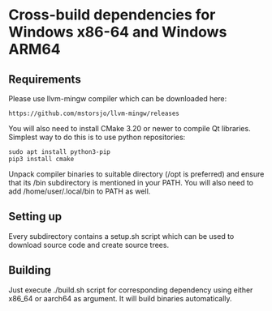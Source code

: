 # Cross-build dependencies for Windows x86-64 and Windows ARM64

## Requirements

Please use llvm-mingw compiler which can be downloaded here:

    https://github.com/mstorsjo/llvm-mingw/releases

You will also need to install CMake 3.20 or newer to compile Qt libraries. Simplest way to do this is to use python repositories:

    sudo apt install python3-pip
    pip3 install cmake

Unpack compiler binaries to suitable directory (/opt is preferred) and ensure that its /bin subdirectory is mentioned in your PATH. You will also need to add /home/user/.local/bin to PATH as well.

## Setting up

   Every subdirectory contains a setup.sh script which can be used to download source code and create source trees.

## Building

   Just execute ./build.sh script for corresponding dependency using either x86_64 or aarch64 as argument. It will build binaries automatically.
